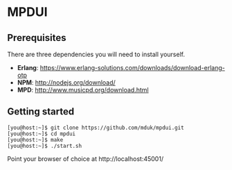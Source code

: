 # MPDUI

## Prerequisites

There are three dependencies you will need to install yourself.

* **Erlang**: https://www.erlang-solutions.com/downloads/download-erlang-otp
* **NPM**: http://nodejs.org/download/
* **MPD**: http://www.musicpd.org/download.html

## Getting started

	[you@host:~]$ git clone https://github.com/mduk/mpdui.git
	[you@host:~]$ cd mpdui
	[you@host:~]$ make
	[you@host:~]$ ./start.sh

Point your browser of choice at http://localhost:45001/